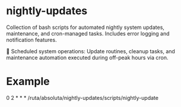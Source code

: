 # nightly-updates
Collection of bash scripts for automated nightly system updates, maintenance, and cron-managed tasks. Includes error logging and notification features.

🌙 Scheduled system operations: Update routines, cleanup tasks, and maintenance automation executed during off-peak hours via cron.

# Example

0 2 * * * /ruta/absoluta/nightly-updates/scripts/nightly-update